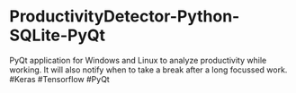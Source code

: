 # ProductivityDetector-Python-SQLite-PyQt
PyQt application for Windows and Linux to analyze productivity while working. It will also notify when to take a break after a long focussed work. #Keras #Tensorflow #PyQt
